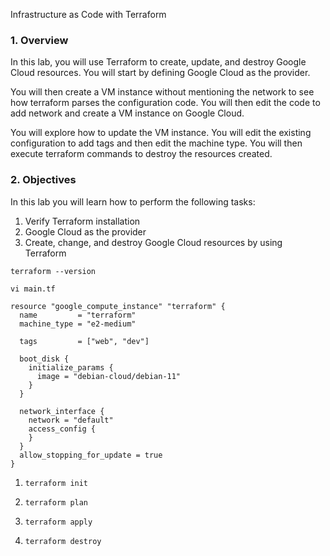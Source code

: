 Infrastructure as Code with Terraform

### 1. Overview
In this lab, you will use Terraform to create, update, and destroy Google Cloud resources. You will start by defining Google Cloud as the provider.

You will then create a VM instance without mentioning the network to see how terraform parses the configuration code. You will then edit the code to add network and create a VM instance on Google Cloud.

You will explore how to update the VM instance. You will edit the existing configuration to add tags and then edit the machine type. You will then execute terraform commands to destroy the resources created.
### 2. Objectives
In this lab you will learn how to perform the following tasks:

1. Verify Terraform installation
2. Google Cloud as the provider
3. Create, change, and destroy Google Cloud resources by using Terraform


```
terraform --version
```

```
vi main.tf
```

```
resource "google_compute_instance" "terraform" {
  name         = "terraform"
  machine_type = "e2-medium"

  tags         = ["web", "dev"]

  boot_disk {
    initialize_params {
      image = "debian-cloud/debian-11"
    }
  }

  network_interface {
    network = "default"
    access_config {
    }
  }
  allow_stopping_for_update = true 
}
```


1. ```terraform init```

2. ```terraform plan```
   
3. ```terraform apply```

4. ```terraform destroy```
